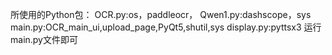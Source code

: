 所使用的Python包：
OCR.py:os，paddleocr，
Qwen1.py:dashscope，sys
main.py:OCR_main_ui,upload_page,PyQt5,shutil,sys
display.py:pyttsx3
运行main.py文件即可
